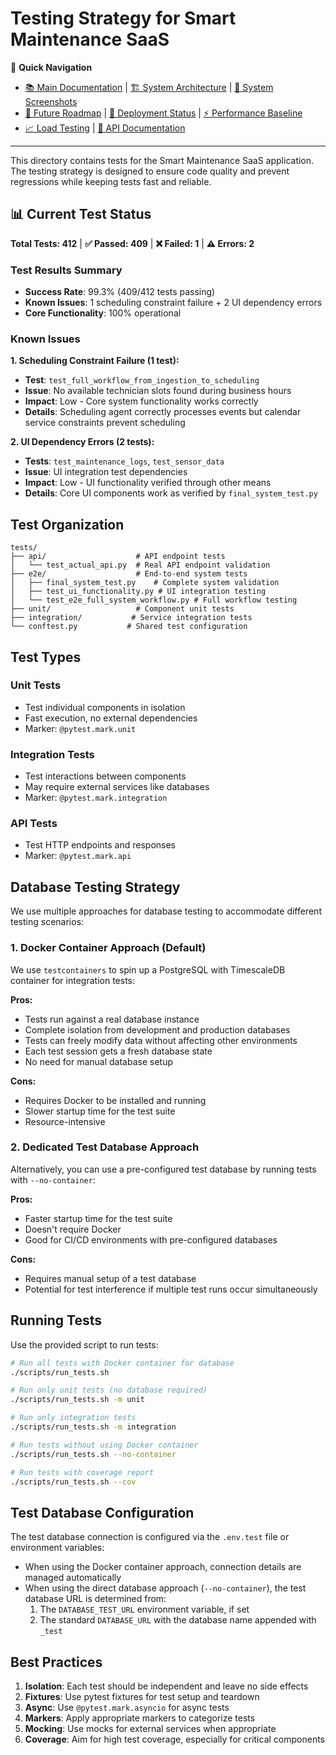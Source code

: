 # Testing Strategy for Smart Maintenance SaaS

📖 **Quick Navigation**

- [📚 Main Documentation](../README.md) | [🏗️ System Architecture](../docs/SYSTEM_AND_ARCHITECTURE.md) | [📸 System Screenshots](../docs/SYSTEM_SCREENSHOTS.md)
- [🚀 Future Roadmap](../docs/FUTURE_ROADMAP.md) | [🚀 Deployment Status](../docs/DEPLOYMENT_STATUS.md) | [⚡ Performance Baseline](../docs/PERFORMANCE_BASELINE.md)
- [📈 Load Testing](../docs/LOAD_TESTING_INSTRUCTIONS.md) | [🔧 API Documentation](../docs/api.md)

---

This directory contains tests for the Smart Maintenance SaaS application. The testing strategy is designed to ensure code quality and prevent regressions while keeping tests fast and reliable.

## 📊 Current Test Status

**Total Tests: 412** | **✅ Passed: 409** | **❌ Failed: 1** | **⚠️ Errors: 2**

### Test Results Summary
- **Success Rate**: 99.3% (409/412 tests passing)
- **Known Issues**: 1 scheduling constraint failure + 2 UI dependency errors
- **Core Functionality**: 100% operational

### Known Issues

**1. Scheduling Constraint Failure (1 test):**
- **Test**: `test_full_workflow_from_ingestion_to_scheduling`
- **Issue**: No available technician slots found during business hours
- **Impact**: Low - Core system functionality works correctly
- **Details**: Scheduling agent correctly processes events but calendar service constraints prevent scheduling

**2. UI Dependency Errors (2 tests):**
- **Tests**: `test_maintenance_logs`, `test_sensor_data`
- **Issue**: UI integration test dependencies
- **Impact**: Low - UI functionality verified through other means
- **Details**: Core UI components work as verified by `final_system_test.py`

## Test Organization

```text
tests/
├── api/                    # API endpoint tests
│   └── test_actual_api.py  # Real API endpoint validation
├── e2e/                    # End-to-end system tests  
│   ├── final_system_test.py    # Complete system validation
│   ├── test_ui_functionality.py # UI integration testing
│   └── test_e2e_full_system_workflow.py # Full workflow testing
├── unit/                   # Component unit tests
├── integration/           # Service integration tests
└── conftest.py           # Shared test configuration
```

## Test Types

### Unit Tests
- Test individual components in isolation
- Fast execution, no external dependencies
- Marker: `@pytest.mark.unit`

### Integration Tests
- Test interactions between components
- May require external services like databases
- Marker: `@pytest.mark.integration`

### API Tests
- Test HTTP endpoints and responses
- Marker: `@pytest.mark.api`

## Database Testing Strategy

We use multiple approaches for database testing to accommodate different testing scenarios:

### 1. Docker Container Approach (Default)

We use `testcontainers` to spin up a PostgreSQL with TimescaleDB container for integration tests:

**Pros:**
- Tests run against a real database instance
- Complete isolation from development and production databases
- Tests can freely modify data without affecting other environments
- Each test session gets a fresh database state
- No need for manual database setup

**Cons:**
- Requires Docker to be installed and running
- Slower startup time for the test suite
- Resource-intensive

### 2. Dedicated Test Database Approach

Alternatively, you can use a pre-configured test database by running tests with `--no-container`:

**Pros:**
- Faster startup time for the test suite
- Doesn't require Docker
- Good for CI/CD environments with pre-configured databases

**Cons:**
- Requires manual setup of a test database
- Potential for test interference if multiple test runs occur simultaneously

## Running Tests

Use the provided script to run tests:

```bash
# Run all tests with Docker container for database
./scripts/run_tests.sh

# Run only unit tests (no database required)
./scripts/run_tests.sh -m unit

# Run only integration tests
./scripts/run_tests.sh -m integration

# Run tests without using Docker container
./scripts/run_tests.sh --no-container

# Run tests with coverage report
./scripts/run_tests.sh --cov
```

## Test Database Configuration

The test database connection is configured via the `.env.test` file or environment variables:

- When using the Docker container approach, connection details are managed automatically
- When using the direct database approach (`--no-container`), the test database URL is determined from:
  1. The `DATABASE_TEST_URL` environment variable, if set
  2. The standard `DATABASE_URL` with the database name appended with `_test`

## Best Practices

1. **Isolation**: Each test should be independent and leave no side effects
2. **Fixtures**: Use pytest fixtures for test setup and teardown
3. **Async**: Use `@pytest.mark.asyncio` for async tests
4. **Markers**: Apply appropriate markers to categorize tests
5. **Mocking**: Use mocks for external services when appropriate
6. **Coverage**: Aim for high test coverage, especially for critical components
